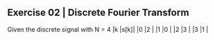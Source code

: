 ## Exercise 02  |   Discrete Fourier Transform
Given the discrete signal with N = 4 
|k  |s[k]|
|0  |2  |
|1  |0  |
|2  |3  |
|3  |1  |

